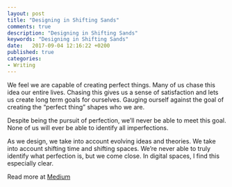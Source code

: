 ```yaml
---
layout: post
title: "Designing in Shifting Sands"
comments: true
description: "Designing in Shifting Sands"
keywords: "Designing in Shifting Sands"
date:   2017-09-04 12:16:22 +0200
published: true
categories:
- Writing
---
```

We feel we are capable of creating perfect things. Many of us chase this idea our entire lives. Chasing this gives us a sense of satisfaction and lets us create long term goals for ourselves. Gauging ourself against the goal of creating the “perfect thing” shapes who we are.

Despite being the pursuit of perfection, we’ll never be able to meet this goal. None of us will ever be able to identify all imperfections.

As we design, we take into account evolving ideas and theories. We take into account shifting time and shifting spaces. We’re never able to truly identify what perfection is, but we come close. In digital spaces, I find this especially clear.

Read more at [Medium](https://medium.com/@colinmccaleb/designing-in-shifting-sands-243cd6edee5e "Medium")
